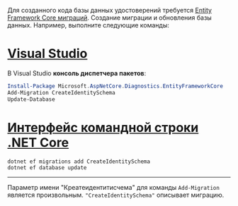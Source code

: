 Для созданного кода базы данных удостоверений требуется [Entity Framework Core миграций](/ef/core/managing-schemas/migrations/). Создание миграции и обновления базы данных. Например, выполните следующие команды:

# <a name="visual-studiotabvisual-studio"></a>[Visual Studio](#tab/visual-studio)

В Visual Studio **консоль диспетчера пакетов**:

```powershell
Install-Package Microsoft.AspNetCore.Diagnostics.EntityFrameworkCore
Add-Migration CreateIdentitySchema
Update-Database
```

# <a name="net-core-clitabnetcore-cli"></a>[Интерфейс командной строки .NET Core](#tab/netcore-cli)

```dotnetcli
dotnet ef migrations add CreateIdentitySchema
dotnet ef database update
```

---

Параметр имени "Креатеидентитисчема" для команды `Add-Migration` является произвольным. `"CreateIdentitySchema"` описывает миграцию.
